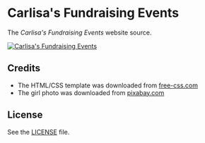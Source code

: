 # Carlisa's Fundraising Events

The *Carlisa's Fundraising Events* website source.

[![Carlisa's Fundraising Events](http://i.imgur.com/nxj4Urf.jpg)](http://carlisa.github.io/fundraising-events/)

## Credits

 - The HTML/CSS template was downloaded from [free-css.com](http://www.free-css.com/free-css-templates/page193/munter#shout)
 - The girl photo was downloaded from [pixabay.com](https://pixabay.com/en/child-girl-face-cap-autumn-sunset-627538/)

## License

See the [LICENSE](/LICENSE) file.
